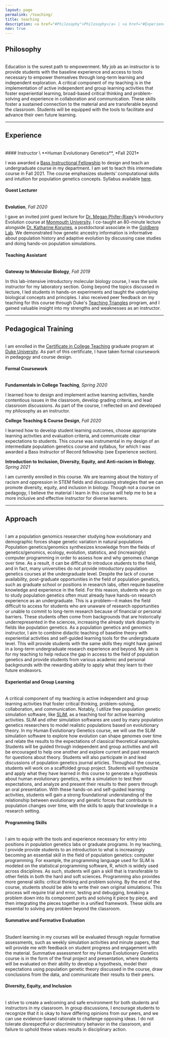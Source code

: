 ```yaml
---
layout: page
permalink: /teaching/
title: teaching
description: <a href="#Philosophy">Philosophy</a> | <a href="#Experience">Experience</a> | <a href="#Training">Training</a> | <a href="#Approach">Approach</a>
nav: true
---
```

## Philosophy
<br/>
Education is the surest path to empowerment. My job as an instructor is to provide students with the baseline experience and access to tools necessary to empower themselves through long-term learning and independent exploration. A critical component of my teaching is in the implementation of active independent and group learning activities that foster experiential learning, broad-based critical thinking and problem-solving and experience in collaboration and communication. These skills foster a sustained connection to the material and are transferable beyond the classroom. Students will be equipped with the tools to facilitate and advance their own future learning.<a id='Experience'></a>
<hr>

## Experience 
<br/>
#### Instructor  
\
**Human Evolutionary Genetics**, *Fall 2021*

I was awarded a <a href="https://gradschool.duke.edu/professional-development/programs/bass-instructional-fellowships/bass-instructor-record-fellowships" target="_blank">Bass Instructional Fellowship</a> to design and teach an undergraduate course in my department. I am set to teach this intermediate course in Fall 2021. The course emphasizes students' computational skills and intuition for population genetics concepts. Syllabus available <a href="https://imanhamid.github.io/assets/pdf/BassIOR_Syllabus.pdf" target="_blank">here</a>.  

#### Guest Lecturer
\
**Evolution**, *Fall 2020*

I gave an invited joint guest lecture for <a href="http://phiferrixeylab.com/" target="_blank">Dr. Megan Phifer-Rixey</a>’s introductory Evolution course at <a href="https://www.monmouth.edu/" target="_blank">Monmouth University</a>. I co-taught an 80-minute lecture alongside
<a href="https://katharinekorunes.weebly.com/" target="_blank">Dr. Katharine Korunes</a>, a postdoctoral associate in the <a href="https://www.goldberglab.org/" target="_blank">Goldberg Lab</a>. We demonstrated how genetic ancestry information is informative about population history and adaptive evolution by discussing case studies and doing hands-on population simulations.  


#### Teaching Assistant
\
**Gateway to Molecular Biology**, *Fall 2019*

In this lab-intensive introductory molecular biology course, I was the sole instructor for my laboratory section. Going beyond the topics discussed in lecture, I led students in hands-on experiments and taught the underlying biological concepts and principles. I also received peer feedback
on my teaching for this course through Duke's <a href="https://gradschool.duke.edu/professional-development/programs/certificate-college-teaching/teaching-experience-and-observation" target ="_blank">Teaching Triangles</a> program, and I gained valuable insight into my strengths and weaknesses as an instructor.<a id='Training'></a>

<hr>

## Pedagogical Training  
<br/>
I am enrolled in the <a href="https://gradschool.duke.edu/professional-development/programs/certificate-college-teaching" target = "_blank">Certificate in College Teaching</a> graduate program at <a href="https://gradschool.duke.edu/" target ="_blank">Duke University</a>. As part of this certificate, I have taken formal coursework in pedagogy and course design.

#### Formal Coursework
\
**Fundamentals in College Teaching**, *Spring 2020*

I learned how to design and implement active learning activities, handle contentious issues in the classroom, develop grading criteria, and lead classroom discussions. As part of the course, I reflected on and developed my philosophy as an instructor.

**College Teaching & Course Design**, *Fall 2020*

I learned how to develop student learning outcomes, choose appropriate learning activities and evaluation criteria, and communicate clear expectations to students. This course was instrumental in my design of an intermediate population genetics course and syllabus, for which I was awarded a Bass Instructor of Record fellowship (see Experience section).

**Introduction to Inclusion, Diversity, Equity, and Anti-racism in Biology**, *Spring 2021*

I am currently enrolled in this course. We are learning about the history of racism and oppression in STEM fields and discussing strategies that we can promote diversity, equity, and inclusion in biology. Though not a course on pedagogy, I believe the material I learn in this course will help me to be a more inclusive and effective instructor for diverse learners.<a id='Approach'></a>

<hr>

## Approach  
<br/>
I am a population genomics researcher studying how evolutionary and demographic forces shape genetic variation in natural populations Population genetics/genomics synthesizes knowledge from the fields of genetics/genomics, ecology, evolution, statistics, and (increasingly) computer programming in order to assess how and why genomes change over time. As a result, it can be difficult to introduce students to the field, and in fact, many universities do not provide introductory population genetics courses at the undergraduate level. Despite the lack of course availability, post-graduate opportunities in the field of population genetics, such as graduate school or positions in research labs, often require baseline knowledge and experience in the field. For this reason, students who go on to study population genetics often must already have hands-on research experience as an undergraduate. This is a problem—it makes the field difficult to access for students who are unaware of research opportunities or unable to commit to long-term research because of financial or personal barriers. These students often come from backgrounds that are historically underrepresented in the sciences, increasing the already stark disparity in fields like population genetics. As a population genetics and genomics instructor, I aim to combine didactic teaching of baseline theory with experiential activities and self-guided learning tools for the undergraduate level. This will provide students with the same skills they might have gained in a long-term undergraduate research experience and beyond. My aim is for my teaching to help reduce the gap in access to the field of population genetics and provide students from various academic and personal backgrounds with the rewarding ability to apply what they learn to their future endeavors.  

#### Experiential and Group Learning
\
A critical component of my teaching is active independent and group learning activities that foster critical thinking, problem-solving, collaboration, and communication. Notably, I utilize free population genetic simulation software, like <a href="https://messerlab.org/slim/" target ="_blank">SLiM</a>, as a teaching tool for active learning activities. SLiM and other simulation softwares are used by many population genetics researchers to model realistic populations based on evolutionary theory. In my Human Evolutionary Genetics course, we will use the SLiM simulation software to explore how evolution can shape genomes over time and relate the results to the expectations of classical theoretical examples. Students will be guided through independent and group activities and will be encouraged to help one another and explore current and past research for questions about theory. Students will also participate in and lead discussions of population genetics journal articles. Throughout the course, students will work on a scaffolded group project. Students will synthesize and apply what they have learned in this course to generate a hypothesis about human evolutionary genetics, write a simulation to test their expectations, and analyze and present their results to their peers through an oral presentation. With these hands-on and self-guided learning activities, students will gain a strong foundational understanding of the relationship between evolutionary and genetic forces that contribute to population changes over time, with the skills to apply that knowledge in a research setting.

#### Programming Skills
\
I aim to equip with the tools and experience necessary for entry into positions in population genetics labs or graduate programs. In my teaching, I provide provide students to an introduction to what is increasingly becoming an essential skill in the field of population genetics: computer programming. For example, the programming language used for SLiM is modeled on the statistical programming software, R, which is widely used across disciplines. As such, students will gain a skill that is transferable to other fields in both the hard and soft sciences. Programming also provides more general skills: critical thinking and problem solving. By the end of the course, students should be able to write their own original simulations. This process will require trial and error, testing and debugging, breaking a problem down into its component parts and solving it piece by piece, and then integrating the pieces together in a unified framework. These skills are essential to solving any problem beyond the classroom.

#### Summative and Formative Evaluation
\
Student learning in my courses will be evaluated through regular formative assessments, such as weekly simulation activities and minute papers, that will provide me with feedback on student progress and engagement with the material. Summative assessment for my Human Evolutionary Genetics course is in the form of the final project and presentation, where students will be evaluated on their ability to develop a hypothesis, model their expectations using population genetic theory discussed in the course, draw conclusions from the data, and communicate their results to their peers.

#### Diversity, Equity, and Inclusion
\
I strive to create a welcoming and safe environment for both students and instructors in my classroom. In group discussions, I encourage students to recognize that it is okay to have differing opinions from our peers, and we can use evidence-based rationale to challenge opposing ideas. I do not tolerate disrespectful or discriminatory behavior in the classroom, and failure to uphold these values results in disciplinary action.
